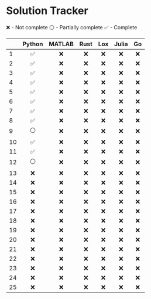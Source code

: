 <!-- {"python": [2, 2, 2, 2, 2, 2, 2, 2, 1, 2, 2, 1, 0, 0, 0, 0, 0, 0, 0, 0, 0, 0, 0, 0, 0], "matlab": [0, 0, 0, 0, 0, 0, 0, 0, 0, 0, 0, 0, 0, 0, 0, 0, 0, 0, 0, 0, 0, 0, 0, 0, 0], "rust": [0, 0, 0, 0, 0, 0, 0, 0, 0, 0, 0, 0, 0, 0, 0, 0, 0, 0, 0, 0, 0, 0, 0, 0, 0], "lox": [0, 0, 0, 0, 0, 0, 0, 0, 0, 0, 0, 0, 0, 0, 0, 0, 0, 0, 0, 0, 0, 0, 0, 0, 0], "julia": [0, 0, 0, 0, 0, 0, 0, 0, 0, 0, 0, 0, 0, 0, 0, 0, 0, 0, 0, 0, 0, 0, 0, 0, 0], "go": [0, 0, 0, 0, 0, 0, 0, 0, 0, 0, 0, 0, 0, 0, 0, 0, 0, 0, 0, 0, 0, 0, 0, 0, 0]} -->
# Solution Tracker
:x: - Not complete
:white_circle: - Partially complete
:white_check_mark: - Complete


|    |       Python       |       MATLAB       |        Rust        |        Lox         |       Julia        |         Go         |
|----|:------------------:|:------------------:|:------------------:|:------------------:|:------------------:|:------------------:|
| 1  | :white_check_mark: |        :x:         |        :x:         |        :x:         |        :x:         |        :x:         |
| 2  | :white_check_mark: |        :x:         |        :x:         |        :x:         |        :x:         |        :x:         |
| 3  | :white_check_mark: |        :x:         |        :x:         |        :x:         |        :x:         |        :x:         |
| 4  | :white_check_mark: |        :x:         |        :x:         |        :x:         |        :x:         |        :x:         |
| 5  | :white_check_mark: |        :x:         |        :x:         |        :x:         |        :x:         |        :x:         |
| 6  | :white_check_mark: |        :x:         |        :x:         |        :x:         |        :x:         |        :x:         |
| 7  | :white_check_mark: |        :x:         |        :x:         |        :x:         |        :x:         |        :x:         |
| 8  | :white_check_mark: |        :x:         |        :x:         |        :x:         |        :x:         |        :x:         |
| 9  |   :white_circle:   |        :x:         |        :x:         |        :x:         |        :x:         |        :x:         |
| 10 | :white_check_mark: |        :x:         |        :x:         |        :x:         |        :x:         |        :x:         |
| 11 | :white_check_mark: |        :x:         |        :x:         |        :x:         |        :x:         |        :x:         |
| 12 |   :white_circle:   |        :x:         |        :x:         |        :x:         |        :x:         |        :x:         |
| 13 |        :x:         |        :x:         |        :x:         |        :x:         |        :x:         |        :x:         |
| 14 |        :x:         |        :x:         |        :x:         |        :x:         |        :x:         |        :x:         |
| 15 |        :x:         |        :x:         |        :x:         |        :x:         |        :x:         |        :x:         |
| 16 |        :x:         |        :x:         |        :x:         |        :x:         |        :x:         |        :x:         |
| 17 |        :x:         |        :x:         |        :x:         |        :x:         |        :x:         |        :x:         |
| 18 |        :x:         |        :x:         |        :x:         |        :x:         |        :x:         |        :x:         |
| 19 |        :x:         |        :x:         |        :x:         |        :x:         |        :x:         |        :x:         |
| 20 |        :x:         |        :x:         |        :x:         |        :x:         |        :x:         |        :x:         |
| 21 |        :x:         |        :x:         |        :x:         |        :x:         |        :x:         |        :x:         |
| 22 |        :x:         |        :x:         |        :x:         |        :x:         |        :x:         |        :x:         |
| 23 |        :x:         |        :x:         |        :x:         |        :x:         |        :x:         |        :x:         |
| 24 |        :x:         |        :x:         |        :x:         |        :x:         |        :x:         |        :x:         |
| 25 |        :x:         |        :x:         |        :x:         |        :x:         |        :x:         |        :x:         |
